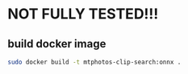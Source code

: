 # NOT FULLY TESTED!!!

## build docker image

```sh
sudo docker build -t mtphotos-clip-search:onnx .
```

